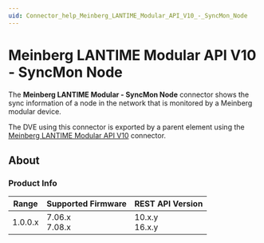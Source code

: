 ```yaml
---
uid: Connector_help_Meinberg_LANTIME_Modular_API_V10_-_SyncMon_Node
---
```


# Meinberg LANTIME Modular API V10 - SyncMon Node

The **Meinberg LANTIME Modular - SyncMon Node** connector shows the sync information of a node in the network that is monitored by a Meinberg modular device.

The DVE using this connector is exported by a parent element using the [Meinberg LANTIME Modular API V10](xref:Connector_help_Meinberg_LANTIME_Modular_API_V10) connector.

## About

### Product Info

| **Range** | **Supported Firmware** | **REST API Version** |
|-----------|------------------------|----------------------|
| 1.0.0.x   | 7.06.x<br>7.08.x       | 10.x.y<br>16.x.y     | 
